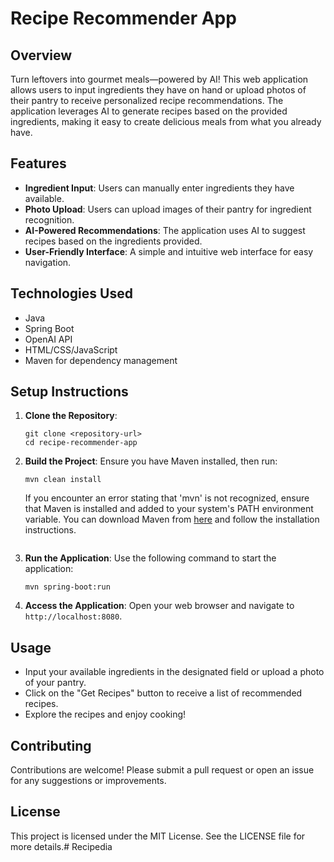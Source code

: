 # Recipe Recommender App

## Overview
Turn leftovers into gourmet meals—powered by AI! This web application allows users to input ingredients they have on hand or upload photos of their pantry to receive personalized recipe recommendations. The application leverages AI to generate recipes based on the provided ingredients, making it easy to create delicious meals from what you already have.

## Features
- **Ingredient Input**: Users can manually enter ingredients they have available.
- **Photo Upload**: Users can upload images of their pantry for ingredient recognition.
- **AI-Powered Recommendations**: The application uses AI to suggest recipes based on the ingredients provided.
- **User-Friendly Interface**: A simple and intuitive web interface for easy navigation.

## Technologies Used
- Java
- Spring Boot
- OpenAI API
- HTML/CSS/JavaScript
- Maven for dependency management

## Setup Instructions
1. **Clone the Repository**:
   ```
   git clone <repository-url>
   cd recipe-recommender-app
   ```

2. **Build the Project**:
   Ensure you have Maven installed, then run:
   ```
   mvn clean install
   ```
   If you encounter an error stating that 'mvn' is not recognized, ensure that Maven is installed and added to your system's PATH environment variable. You can download Maven from [here](https://maven.apache.org/download.cgi) and follow the installation instructions.
   ```

3. **Run the Application**:
   Use the following command to start the application:
   ```
   mvn spring-boot:run
   ```

4. **Access the Application**:
   Open your web browser and navigate to `http://localhost:8080`.

## Usage
- Input your available ingredients in the designated field or upload a photo of your pantry.
- Click on the "Get Recipes" button to receive a list of recommended recipes.
- Explore the recipes and enjoy cooking!

## Contributing
Contributions are welcome! Please submit a pull request or open an issue for any suggestions or improvements.

## License
This project is licensed under the MIT License. See the LICENSE file for more details.#   R e c i p e d i a  
 